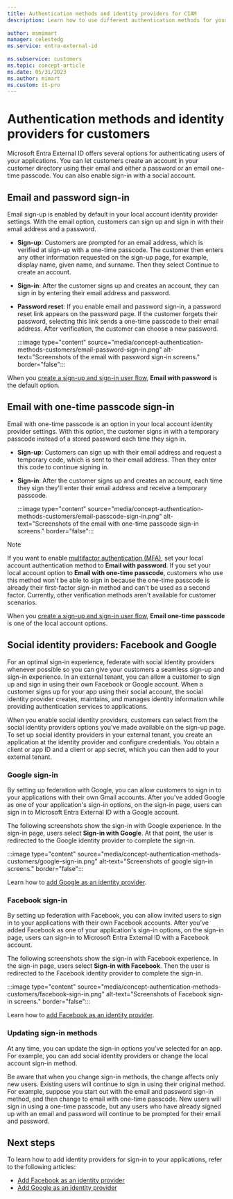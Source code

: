 ```yaml
---
title: Authentication methods and identity providers for CIAM
description: Learn how to use different authentication methods for your customer sign-in and sign-up in CIAM. 
 
author: msmimart
manager: celestedg
ms.service: entra-external-id
 
ms.subservice: customers
ms.topic: concept-article
ms.date: 05/31/2023
ms.author: mimart
ms.custom: it-pro
---
```


# Authentication methods and identity providers for customers

Microsoft Entra External ID offers several options for authenticating users of your applications. You can let customers create an account in your customer directory using their email and either a password or an email one-time passcode. You can also enable sign-in with a social account.

## Email and password sign-in

Email sign-up is enabled by default in your local account identity provider settings. With the email option, customers can sign up and sign in with their email address and a password.

- **Sign-up**: Customers are prompted for an email address, which is verified at sign-up with a one-time passcode. The customer then enters any other information requested on the sign-up page, for example, display name, given name, and surname. Then they select Continue to create an account.

- **Sign-in**: After the customer signs up and creates an account, they can sign in by entering their email address and password.

- **Password reset**: If you enable email and password sign-in, a password reset link appears on the password page. If the customer forgets their password, selecting this link sends a one-time passcode to their email address. After verification, the customer can choose a new password.

   :::image type="content" source="media/concept-authentication-methods-customers/email-password-sign-in.png" alt-text="Screenshots of the email with password sign-in screens." border="false":::

When you [create a sign-up and sign-in user flow](how-to-user-flow-sign-up-sign-in-customers.md#create-and-customize-a-user-flow), **Email with password** is the default option.

## Email with one-time passcode sign-in

Email with one-time passcode is an option in your local account identity provider settings. With this option, the customer signs in with a temporary passcode instead of a stored password each time they sign in.

- **Sign-up**: Customers can sign up with their email address and request a temporary code, which is sent to their email address. Then they enter this code to continue signing in.

- **Sign-in**: After the customer signs up and creates an account, each time they sign they'll enter their email address and receive a temporary passcode.

   :::image type="content" source="media/concept-authentication-methods-customers/email-passcode-sign-in.png" alt-text="Screenshots of the email with one-time passcode sign-in screens." border="false":::

> [!NOTE]
> If you want to enable [multifactor authentication (MFA)](how-to-multifactor-authentication-customers.md), set your local account authentication method to **Email with password**. If you set your local account option to **Email with one-time passcode**, customers who use this method won't be able to sign in because the one-time passcode is already their first-factor sign-in method and can't be used as a second factor. Currently, other verification methods aren't available for customer scenarios.

When you [create a sign-up and sign-in user flow](how-to-user-flow-sign-up-sign-in-customers.md#create-and-customize-a-user-flow), **Email one-time passcode** is one of the local account options.

## Social identity providers: Facebook and Google

For an optimal sign-in experience, federate with social identity providers whenever possible so you can give your customers a seamless sign-up and sign-in experience. In an external tenant, you can allow a customer to sign up and sign in using their own Facebook or Google account. When a customer signs up for your app using their social account, the social identity provider creates, maintains, and manages identity information while providing authentication services to applications.

When you enable social identity providers, customers can select from the social identity providers options you've made available on the sign-up page. To set up social identity providers in your external tenant, you create an application at the identity provider and configure credentials. You obtain a client or app ID and a client or app secret, which you can then add to your external tenant.

### Google sign-in

By setting up federation with Google, you can allow customers to sign in to your applications with their own Gmail accounts. After you've added Google as one of your application's sign-in options, on the sign-in page, users can sign in to Microsoft Entra External ID with a Google account.

The following screenshots show the sign-in with Google experience. In the sign-in page, users select **Sign-in with Google**. At that point, the user is redirected to the Google identity provider to complete the sign-in.

   :::image type="content" source="media/concept-authentication-methods-customers/google-sign-in.png" alt-text="Screenshots of google sign-in screens." border="false":::

Learn how to [add Google as an identity provider](how-to-google-federation-customers.md).
### Facebook sign-in

By setting up federation with Facebook, you can allow invited users to sign in to your applications with their own Facebook accounts. After you've added Facebook as one of your application's sign-in options, on the sign-in page, users can sign-in to Microsoft Entra External ID with a Facebook account.

The following screenshots show the sign-in with Facebook experience. In the sign-in page, users select **Sign-in with Facebook**. Then the user is redirected to the Facebook identity provider to complete the sign-in.

   :::image type="content" source="media/concept-authentication-methods-customers/facebook-sign-in.png" alt-text="Screenshots of Facebook sign-in screens." border="false":::

Learn how to [add Facebook as an identity provider](how-to-facebook-federation-customers.md).

### Updating sign-in methods

At any time, you can update the sign-in options you've selected for an app. For example, you can add social identity providers or change the local account sign-in method.

Be aware that when you change sign-in methods, the change affects only new users. Existing users will continue to sign in using their original method. For example, suppose you start out with the email and password sign-in method, and then change to email with one-time passcode. New users will sign in using a one-time passcode, but any users who have already signed up with an email and password will continue to be prompted for their email and password.  

## Next steps

To learn how to add identity providers for sign-in to your applications, refer to the following articles:
- [Add Facebook as an identity provider](how-to-facebook-federation-customers.md)
- [Add Google as an identity provider](how-to-google-federation-customers.md)
